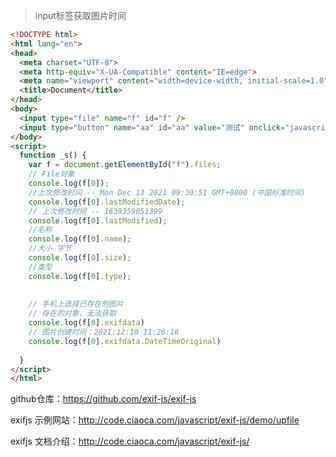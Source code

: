 


> input标签获取图片时间

```html
<!DOCTYPE html>
<html lang="en">
<head>
  <meta charset="UTF-8">
  <meta http-equiv="X-UA-Compatible" content="IE=edge">
  <meta name="viewport" content="width=device-width, initial-scale=1.0">
  <title>Document</title>
</head>
<body>
  <input type="file" name="f" id="f" /> 
  <input type="button" name="aa" id="aa" value="测试" onclick="javascript: _s();" />  
</body>
<script>
  function _s() {  
    var f = document.getElementById("f").files;  
    // File对象
    console.log(f[0]);
    //上次修改时间 -- Mon Dec 13 2021 09:30:51 GMT+0800 (中国标准时间) 
    console.log(f[0].lastModifiedDate);  
    // 上次修改时间 -- 1639359051399
    console.log(f[0].lastModified);
    //名称  
    console.log(f[0].name);  
    //大小 字节  
    console.log(f[0].size);  
    //类型  
    console.log(f[0].type);  
    
    
    // 手机上选择已存在的图片
    // 存在的对象，无法获取
    console.log(f[0].exifdata)
    // 图片创建时间：2021:12:10 11:26:16
    console.log(f[0].exifdata.DateTimeOriginal)
    
  }  
</script>
</html>

```

github仓库：https://github.com/exif-js/exif-js

exifjs 示例网站：http://code.ciaoca.com/javascript/exif-js/demo/upfile


exifjs 文档介绍：http://code.ciaoca.com/javascript/exif-js/